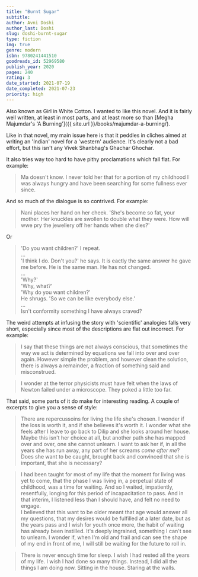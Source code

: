 ```yaml
---
title: "Burnt Sugar"
subtitle: 
author: Avni Doshi
author_last: Doshi
slug: doshi-burnt-sugar
type: fiction
img: true
genre: modern
isbn: 9780241441510
goodreads_id: 52969580
publish_year: 2020
pages: 240
rating: 3
date_started: 2021-07-19
date_completed: 2021-07-23
priority: high
---
```


Also known as Girl in White Cotton. I wanted to like this novel. And it is fairly well written, at least in most parts, and at least more so than [Megha Majumdar's 'A Burning']({{ site.url }}/books/majumdar-a-burning/). 

Like in that novel, my main issue here is that it peddles in cliches aimed at writing an 'Indian' novel for a 'western' audience. It's clearly not a bad effort, but this isn't any Vivek Shanbhag's Ghachar Ghochar. 

It also tries way too hard to have pithy proclamations which fall flat. For example:

> Ma doesn't know. I never told her that for a portion of my childhood I was always hungry and have been searching for some fullness ever since.

And so much of the dialogue is so contrived. For example:

> Nani places her hand on her cheek. 'She's become so fat, your mother. Her knuckles are swollen to double what they were. How will wwe pry the jewellery off her hands when she dies?'

Or
> 'Do you want children?' I repeat.  
> ...  
> 'I think I do. Don't you?' he says. It is eactly the same answer he gave me before. He is the same man. He has not changed.  
> ...  
> 'Why?'  
> 'Why, what?'  
> 'Why do you want children?'  
> He shrugs. 'So we can be like everybody else.'  
> ...  
> Isn't conformity something I have always craved?

The weird attempts at infusing the story with 'scientific' analogies falls very short, especially since most of the descriptions are flat out incorrect. For example:

> I say that these things are not always conscious, that sometimes the way we act is determined by equations we fall into over and over again. However simple the problem, and however clean the solution, there is always a remainder, a fraction of something said and misconstrued.

> I wonder at the terror physicists must have felt when the laws of Newton failed under a microscope. They poked a little too far.

That said, some parts of it do make for interesting reading. A couple of excerpts to give you a sense of style:

> There are repercussoins for living the life she's chosen. I wonder if the loss is worth it, and if she believes it's worth it. I wonder what she feels after I leave to go back to Dilip and she looks around her house. Maybe this isn't her choice at all, but another path she has mapped over and over, one she cannot unlearn. I want to ask her if, in all the years she has run away, any part of her screams *come after me*? Does she want to be caught, brought back and convinced that she is important, that she is necessary?

> I had been taught for most of my life that the moment for living was yet to come, that the phase I was living in, a perpetual state of childhood, was a time for waiting. And so I waited, impatiently, resentfully, longing for this period of incapacitation to pass. And in that interim, I listened less than I should have, and felt no need to engage.  
> I believed that this want to be older meant that age would answer all my questions, that my desires would be fulfilled at a later date, but as the years pass and I wish for youth once more, the habit of waiting has already been instilled. It's deeply ingrained, something I can't see to unlearn. I wonder if, when I'm old and frail and can see the shape of my end in front of me, I will still be waiting for the future to roll in.

> There is never enough time for sleep. I wish I had rested all the years of my life. I wish I had done so many things. Instead, I did all the things I am doing now. Sitting in the house. Staring at the walls.

